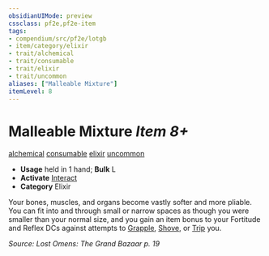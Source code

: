 ```yaml
---
obsidianUIMode: preview
cssclass: pf2e,pf2e-item
tags:
- compendium/src/pf2e/lotgb
- item/category/elixir
- trait/alchemical
- trait/consumable
- trait/elixir
- trait/uncommon
aliases: ["Malleable Mixture"]
itemLevel: 8
---
```

# Malleable Mixture *Item 8+*  
[alchemical](../../../rules/traits/alchemical.md)  [consumable](../../../rules/traits/consumable.md)  [elixir](../../../rules/traits/elixir.md)  [uncommon](../../../rules/traits/uncommon.md)  

- **Usage** held in 1 hand; **Bulk** L
- **Activate** [Interact](../../../rules/actions/interact.md)
- **Category** Elixir

Your bones, muscles, and organs become vastly softer and more pliable. You can fit into and through small or narrow spaces as though you were smaller than your normal size, and you gain an item bonus to your Fortitude and Reflex DCs against attempts to [Grapple](../../../rules/actions/grapple.md), [Shove](../../../rules/actions/shove.md), or [Trip](../../../rules/actions/trip.md) you.

*Source: Lost Omens: The Grand Bazaar p. 19*